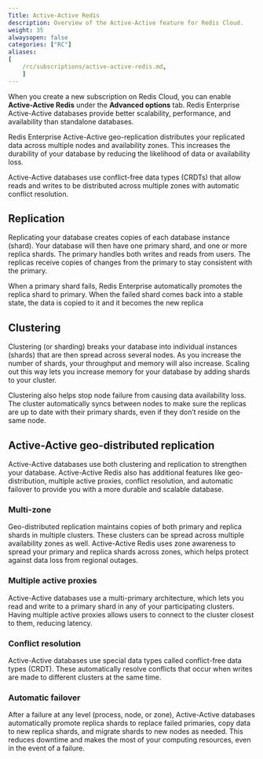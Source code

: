 ```yaml
---
Title: Active-Active Redis
description: Overview of the Active-Active feature for Redis Cloud.
weight: 35
alwaysopen: false
categories: ["RC"]
aliases:
[
    /rc/subscriptions/active-active-redis.md,
    ]
---
```


When you create a new subscription on Redis Cloud, you can enable **Active-Active Redis** under the **Advanced options** tab. Redis Enterprise Active-Active databases provide better scalability, performance, and availability than standalone databases.

Redis Enterprise Active-Active geo-replication distributes your replicated data across multiple nodes and availability zones. This increases the durability of your database by reducing the likelihood of data or availability loss.

Active-Active databases use conflict-free data types (CRDTs) that allow reads and writes to be distributed across multiple zones with automatic conflict resolution.

## Replication

Replicating your database creates copies of each database instance (shard). Your database will then have one primary shard, and one or more replica shards. The primary handles both writes and reads from users. The replicas receive copies of changes from the primary to stay consistent with the primary.

When a primary shard fails, Redis Enterprise automatically promotes the replica shard to primary. When the failed shard comes back into a stable state, the data is copied to it and it becomes the new replica

## Clustering

Clustering (or sharding) breaks your database into individual instances (shards) that are then spread across several nodes. As you increase the number of shards, your throughput and memory will also increase. Scaling out this way lets you increase memory for your database by adding shards to your cluster.

Clustering also helps stop node failure from causing data availability loss. The cluster automatically syncs between nodes to make sure the replicas are up to date with their primary shards, even if they don’t reside on the same node.

## Active-Active geo-distributed replication

Active-Active databases use both clustering and replication to strengthen your database. Active-Active Redis also has additional features like geo-distribution, multiple active proxies, conflict resolution, and automatic failover to provide you with a more durable and scalable database.

### Multi-zone

Geo-distributed replication maintains copies of both primary and replica shards in multiple clusters. These clusters can be spread across multiple availability zones as well. Active-Active Redis uses zone awareness to spread your primary and replica shards across zones, which helps protect against data loss from regional outages.

### Multiple active proxies

Active-Active databases use a multi-primary architecture, which lets you read and write to a primary shard in any of your participating clusters. Having multiple active proxies allows users to connect to the cluster closest to them, reducing latency.

### Conflict resolution

Active-Active databases use special data types called conflict-free data types (CRDT). These automatically resolve conflicts that occur when writes are made to different clusters at the same time.

### Automatic failover

After a failure at any level (process, node, or zone), Active-Active databases automatically promote replica shards to replace failed primaries, copy data to new replica shards, and migrate shards to new nodes as needed. This reduces downtime and makes the most of your computing resources, even in the event of a failure.  
